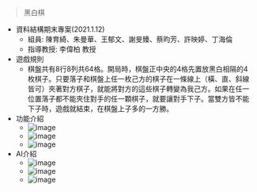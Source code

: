 >黑白棋

- 資料結構期末專案(2021.1.12)
  - 組員: 陳育綺、朱曼華、王郁文、謝旻臻、蔡昀芳、許映婷、丁海倫
  - 指導教授: 李偉柏 教授
- 遊戲規則
  - 棋盤共有8行8列共64格。開局時，棋盤正中央的4格先置放黑白相隔的4枚棋子。只要落子和棋盤上任一枚己方的棋子在一條線上（橫、直、斜線皆可）夾著對方棋子，就能將對方的這些棋子轉變為我己方。如果在任一位置落子都不能夾住對手的任一顆棋子，就要讓對手下子。當雙方皆不能下子時，遊戲就結束，在棋盤上子多的一方勝。
- 功能介紹
  - ![image](https://user-images.githubusercontent.com/66419079/162145301-6b9532e9-ebba-467f-932c-374f329ee34a.png)
  - ![image](https://user-images.githubusercontent.com/66419079/162145358-439f8ca0-88d0-4148-a83c-35484b9f2501.png)
  - ![image](https://user-images.githubusercontent.com/66419079/162145408-4baa16be-87ac-4fc7-bf2e-0f6d150eb910.png)
- AI介紹
  - ![image](https://user-images.githubusercontent.com/66419079/162145610-5f099aaa-2ecb-4631-94ea-d78233be67f4.png)
  - ![image](https://user-images.githubusercontent.com/66419079/162145667-7631e6f4-0809-492e-8741-0408e97c2ce1.png)
  - ![image](https://user-images.githubusercontent.com/66419079/162145711-9135b659-664a-49eb-b851-a7d3d5e3b4ca.png)
